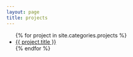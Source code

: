 ```yaml
---
layout: page
title: projects
---
```

<!-- 
{% for tag in site.tags %}
  <h3>{{ tag[0] }}</h3>
  <ul>
    {% for post in tag[1] %}
      <li><a href="{{ post.url }}">{{ post.date | date: "%B %Y" }} - {{ post.title }}</a></li>
    {% endfor %}
  </ul>
{% endfor %} -->

<!-- {% for tag in site.tags %}
  <h3>{{ tag[0] }}</h3>
  <ul>
    {% for post in tag[1] %}
      <li><a href="{{ post.url }}">{{ post.date | date: "%B %Y" }} - {{ post.title }}</a></li>
    {% endfor %}
  </ul>
{% endfor %} -->

<ul>
  {% for project in site.categories.projects %}
    <li><a href = "{{ project.url }}">{{ project.title }}</a></li>
    <!-- <ul> -->
      <!-- {% for post in tag[1] %} -->
    <!-- <li><a href="{{ project.url }}">{{ project.date | date: "%B %Y" }} - {{ project.title }}</a></li> -->
      <!-- {% endfor %} -->
    <!-- </ul> -->
  {% endfor %}
</ul> 

